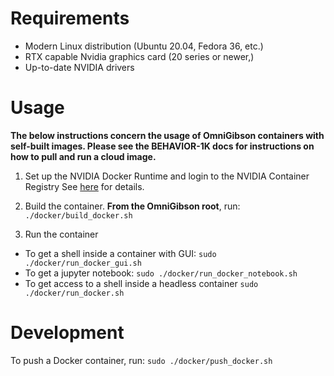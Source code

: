 # Requirements

- Modern Linux distribution (Ubuntu 20.04, Fedora 36, etc.)
- RTX capable Nvidia graphics card (20 series or newer,)
- Up-to-date NVIDIA drivers

# Usage

**The below instructions concern the usage of OmniGibson containers with self-built images. Please see the BEHAVIOR-1K docs for instructions on how to pull and run a cloud image.**

1. Set up the NVIDIA Docker Runtime and login to the NVIDIA Container Registry
See [here](https://www.pugetsystems.com/labs/hpc/how-to-setup-nvidia-docker-and-ngc-registry-on-your-workstation-part-4-accessing-the-ngc-registry-1115/) for details.

2. Build the container. **From the OmniGibson root**, run: `./docker/build_docker.sh`

3. Run the container
* To get a shell inside a container with GUI: `sudo ./docker/run_docker_gui.sh`
* To get a jupyter notebook: `sudo ./docker/run_docker_notebook.sh`
* To get access to a shell inside a headless container `sudo ./docker/run_docker.sh`

# Development
To push a Docker container, run: `sudo ./docker/push_docker.sh`